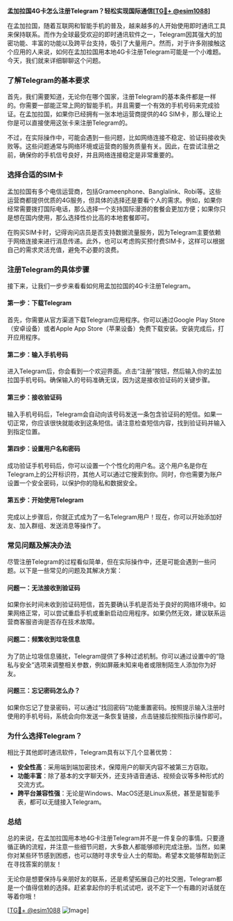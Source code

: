 **孟加拉国4G卡怎么注册Telegram？轻松实现国际通信[[TG💪+ @esim1088](https://t.me/s/esim1088)]**

在孟加拉国，随着互联网和智能手机的普及，越来越多的人开始使用即时通讯工具来保持联系。而作为全球最受欢迎的即时通讯软件之一，Telegram因其强大的加密功能、丰富的功能以及跨平台支持，吸引了大量用户。然而，对于许多刚接触这个应用的人来说，如何在孟加拉国用本地4G卡注册Telegram可能是一个小难题。今天，我们就来详细聊聊这个问题。

### **了解Telegram的基本要求**

首先，我们需要知道，无论你在哪个国家，注册Telegram的基本条件都是一样的。你需要一部能正常上网的智能手机，并且需要一个有效的手机号码来完成验证。在孟加拉国，如果你已经拥有一张本地运营商提供的4G SIM卡，那么理论上你是可以直接使用这张卡来注册Telegram的。

不过，在实际操作中，可能会遇到一些问题，比如网络连接不稳定、验证码接收失败等。这些问题通常与网络环境或运营商的服务质量有关。因此，在尝试注册之前，确保你的手机信号良好，并且网络连接稳定是非常重要的。

### **选择合适的SIM卡**

孟加拉国有多个电信运营商，包括Grameenphone、Banglalink、Robi等。这些运营商都提供优质的4G服务，但具体的选择还是要看个人的需求。例如，如果你经常需要拨打国际电话，那么选择一个支持国际漫游的套餐会更加方便；如果你只是想在国内使用，那么选择性价比高的本地套餐即可。

在购买SIM卡时，记得询问店员是否支持数据流量服务，因为Telegram主要依赖于网络连接来进行消息传递。此外，也可以考虑购买预付费SIM卡，这样可以根据自己的需求灵活充值，避免不必要的浪费。

### **注册Telegram的具体步骤**

接下来，让我们一步步来看看如何用孟加拉国的4G卡注册Telegram。

#### **第一步：下载Telegram**
首先，你需要从官方渠道下载Telegram应用程序。你可以通过Google Play Store（安卓设备）或者Apple App Store（苹果设备）免费下载安装。安装完成后，打开应用程序。

#### **第二步：输入手机号码**
进入Telegram后，你会看到一个欢迎界面。点击“注册”按钮，然后输入你的孟加拉国手机号码。确保输入的号码准确无误，因为这是接收验证码的关键步骤。

#### **第三步：接收验证码**
输入手机号码后，Telegram会自动向该号码发送一条包含验证码的短信。如果一切正常，你应该很快就能收到这条短信。请注意检查短信内容，找到验证码并输入到指定位置。

#### **第四步：设置用户名和密码**
成功验证手机号码后，你可以设置一个个性化的用户名。这个用户名是你在Telegram上的公开标识符，其他人可以通过它搜索到你。同时，你也需要为账户设置一个安全密码，以保护你的隐私和数据安全。

#### **第五步：开始使用Telegram**
完成以上步骤后，你就正式成为了一名Telegram用户！现在，你可以开始添加好友、加入群组、发送消息等操作了。

### **常见问题及解决办法**

尽管注册Telegram的过程看似简单，但在实际操作中，还是可能会遇到一些问题。以下是一些常见的问题及其解决方案：

#### **问题一：无法接收到验证码**
如果你长时间未收到验证码短信，首先要确认手机是否处于良好的网络环境中。如果网络正常，可以尝试重启手机或重新启动应用程序。如果仍然无效，建议联系运营商客服咨询是否存在技术故障。

#### **问题二：频繁收到垃圾信息**
为了防止垃圾信息骚扰，Telegram提供了多种过滤机制。你可以通过设置中的“隐私与安全”选项来调整相关参数，例如屏蔽未知来电者或限制陌生人添加你为好友。

#### **问题三：忘记密码怎么办？**
如果你忘记了登录密码，可以通过“找回密码”功能重置密码。按照提示输入注册时使用的手机号码，系统会向你发送一条恢复链接，点击链接后按照指示操作即可。

### **为什么选择Telegram？**

相比于其他即时通讯软件，Telegram具有以下几个显著优势：

- **安全性高**：采用端到端加密技术，保障用户的聊天内容不被第三方窃取。
- **功能丰富**：除了基本的文字聊天外，还支持语音通话、视频会议等多种形式的交流方式。
- **跨平台兼容性强**：无论是Windows、MacOS还是Linux系统，甚至是智能手表，都可以无缝接入Telegram。

### **总结**

总的来说，在孟加拉国用本地4G卡注册Telegram并不是一件复杂的事情。只要遵循正确的流程，并注意一些细节问题，大多数人都能够顺利完成注册。当然，如果你对某些环节感到困惑，也可以随时寻求专业人士的帮助。希望本文能够帮助到正在寻找答案的朋友！

无论你是想要保持与亲朋好友的联系，还是希望拓展自己的社交圈，Telegram都是一个值得信赖的选择。赶紧拿起你的手机试试吧，说不定下一个有趣的对话就在等着你哦！

[[TG💪+ @esim1088](https://t.me/s/esim1088) ![Image](https://i.postimg.cc/4NQfJmqS/Snipaste-2025-05-13-00-14-12.png)]